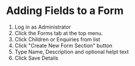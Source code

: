 # Adding Fields to a Form

1. Log in as Administrator
2. Click the Forms tab at the top menu.
3. Click Children or Enquiries from list
4. Click "Create New Form Section" button
5. Type Name, Description and optional helpt text
6. Click Save Details
